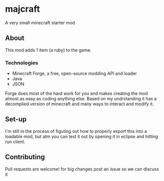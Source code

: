 # majcraft
A very small minecraft starter mod

## About
This mod adds 1 item (a ruby) to the game.

### Technologies
+ Minecraft Forge, a free, open-source modding API and loader
+ Java
+ JSON

Forge does most of the hard work for you and makes creating the mod almost as easy as coding anything else. Based on my undrstanding it has a decomplied version of minecraft and many ways to interact and modify it.

## Set-up
I'm still in the process of figuting out how to properly export this into a loadable mod, but atm you can test it out by opening it in eclipse and hitting run client.

## Contributing
Pull requests are welcome! for big changes post an issue so we can discuss it

